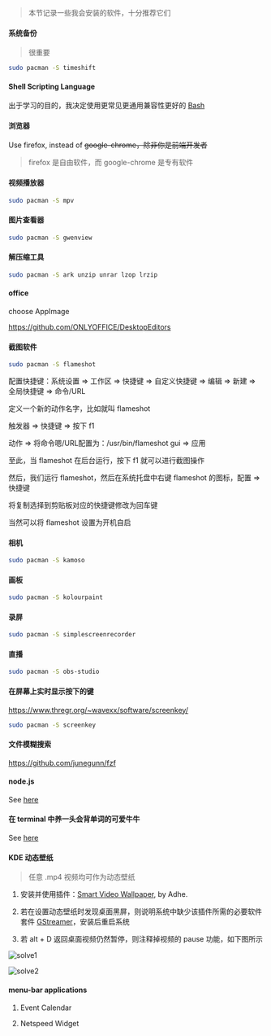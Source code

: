 
> 本节记录一些我会安装的软件，十分推荐它们

#### 系统备份

> 很重要

```bash
sudo pacman -S timeshift
```

#### Shell Scripting Language

出于学习的目的，我决定使用更常见更通用兼容性更好的 [Bash](https://en.wikipedia.org/wiki/Bash_(Unix_shell))

#### 浏览器

Use firefox, instead of ~~google-chrome，除非你是前端开发者~~

> firefox 是自由软件，而 google-chrome 是专有软件

#### 视频播放器

```bash
sudo pacman -S mpv
```

#### 图片查看器

```bash
sudo pacman -S gwenview
```

#### 解压缩工具

```bash
sudo pacman -S ark unzip unrar lzop lrzip
```

#### office

choose AppImage

https://github.com/ONLYOFFICE/DesktopEditors

#### 截图软件

```bash
sudo pacman -S flameshot
```

配置快捷键：系统设置 => 工作区 => 快捷键 => 自定义快捷键 => 编辑 => 新建 => 全局快捷键 => 命令/URL

定义一个新的动作名字，比如就叫 flameshot

触发器 => 快捷键 => 按下 f1

动作 => 将命令嗯/URL配置为：/usr/bin/flameshot gui => 应用

至此，当 flameshot 在后台运行，按下 f1 就可以进行截图操作

然后，我们运行 flameshot，然后在系统托盘中右键 flameshot 的图标，配置 => 快捷键

将复制选择到剪贴板对应的快捷键修改为回车键

当然可以将 flameshot 设置为开机自启

#### 相机

```bash
sudo pacman -S kamoso
```

#### 画板

```bash
sudo pacman -S kolourpaint
```

#### 录屏

```bash
sudo pacman -S simplescreenrecorder
```

#### 直播

```bash
sudo pacman -S obs-studio
```

#### 在屏幕上实时显示按下的键

https://www.thregr.org/~wavexx/software/screenkey/

```bash
sudo pacman -S screenkey
```

#### 文件模糊搜索

https://github.com/junegunn/fzf

#### node.js

See [here](https://liupj.top/2022/03/14/nvm-nodejs-npm-nrm/)

#### 在 terminal 中养一头会背单词的可爱牛牛

See [here](https://github.com/Brannua/cowsay-words/blob/master/README.md)

#### KDE 动态壁纸

> 任意 .mp4 视频均可作为动态壁纸

1. 安装并使用插件：[Smart Video Wallpaper](https://store.kde.org/p/1316299/), by Adhe.

2. 若在设置动态壁纸时发现桌面黑屏，则说明系统中缺少该插件所需的必要软件套件 [GStreamer](https://wiki.archlinux.org/title/GStreamer#Installation)，安装后重启系统

3. 若 alt + D 返回桌面视频仍然暂停，则注释掉视频的 pause 功能，如下图所示

![solve1](https://aliyun-oss-lpj.oss-cn-qingdao.aliyuncs.com/images/mass/solve1.png)

![solve2](https://aliyun-oss-lpj.oss-cn-qingdao.aliyuncs.com/images/mass/solve2.png)

#### menu-bar applications

1. Event Calendar

2. Netspeed Widget

